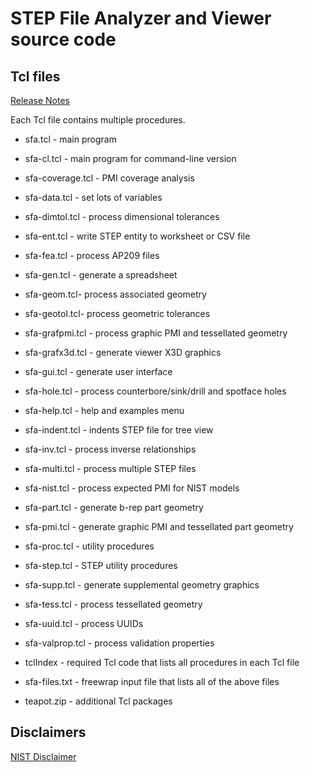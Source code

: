 # STEP File Analyzer and Viewer source code

## Tcl files

[Release Notes](https://www.nist.gov/document/sfa-release-notes)

Each Tcl file contains multiple procedures.

- sfa.tcl - main program
- sfa-cl.tcl - main program for command-line version
- sfa-coverage.tcl - PMI coverage analysis
- sfa-data.tcl - set lots of variables
- sfa-dimtol.tcl - process dimensional tolerances
- sfa-ent.tcl - write STEP entity to worksheet or CSV file
- sfa-fea.tcl - process AP209 files
- sfa-gen.tcl - generate a spreadsheet
- sfa-geom.tcl- process associated geometry
- sfa-geotol.tcl- process geometric tolerances
- sfa-grafpmi.tcl - process graphic PMI and tessellated geometry
- sfa-grafx3d.tcl - generate viewer X3D graphics
- sfa-gui.tcl - generate user interface
- sfa-hole.tcl - process counterbore/sink/drill and spotface holes
- sfa-help.tcl - help and examples menu
- sfa-indent.tcl - indents STEP file for tree view
- sfa-inv.tcl - process inverse relationships
- sfa-multi.tcl - process multiple STEP files
- sfa-nist.tcl - process expected PMI for NIST models
- sfa-part.tcl - generate b-rep part geometry
- sfa-pmi.tcl - generate graphic PMI and tessellated part geometry
- sfa-proc.tcl - utility procedures
- sfa-step.tcl - STEP utility procedures
- sfa-supp.tcl - generate supplemental geometry graphics
- sfa-tess.tcl - process tessellated geometry
- sfa-uuid.tcl - process UUIDs
- sfa-valprop.tcl - process validation properties

- tclIndex - required Tcl code that lists all procedures in each Tcl file

- sfa-files.txt - freewrap input file that lists all of the above files

- teapot.zip - additional Tcl packages

## Disclaimers

[NIST Disclaimer](https://www.nist.gov/disclaimer)
